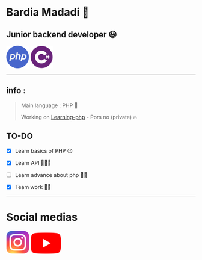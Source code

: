 # Bardia Madadi 👋

## Junior backend developer 😃

[logo]: https://github.com/adam-p/markdown-here/raw/master/src/common/images/icon48.png "Logo Title Text 2"
<img src="https://raw.githubusercontent.com/BardiaMadadi/BardiaMadadi/main/php-icon.jpg" width="60" height="60">
<img src="https://raw.githubusercontent.com/BardiaMadadi/BardiaMadadi/main/sdsd.png" width="60" height="60">

------------------
## info :
> Main language : PHP 🙂
> 
> Working on [Learning-php](https://github.com/BardiaMadadi/Learning-php"Learning-php") - Pors no (private) 🔥
> 

## TO-DO

- [x] Learn basics of PHP 😉

- [x] Learn API 👨🏾‍💻

- [ ] Learn advance about php 💪🏽

- [x] Team work 🙌🏽
------------------
# Social medias 
[![instagram](https://raw.githubusercontent.com/BardiaMadadi/BardiaMadadi/main/instagram-small-icon-12.png)](https://www.instagram.com/bardiagameowner/)
[![instagram](https://raw.githubusercontent.com/BardiaMadadi/BardiaMadadi/main/800px-youtube_full-color_icon_.png)](https://www.youtube.com/channel/UCqGFRXresTOMfvi6CohP5XQ?sub_confirmation=1)
